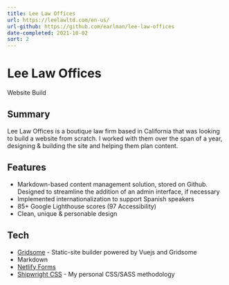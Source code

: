 ```yaml
---
title: Lee Law Offices
url: https://leelawltd.com/en-us/
url-github: https://github.com/earlman/lee-law-offices
date-completed: 2021-10-02
sort: 2
---
```


# Lee Law Offices

Website Build

## Summary

Lee Law Offices is a boutique law firm based in California that was looking to build a website from scratch. I worked with them over the span of a year, designing & building the site and helping them plan content.

## Features

- Markdown-based content management solution, stored on Github. Designed to streamline the addition of an admin interface, if necessary
- Implemented internationalization to support Spanish speakers
- 85+ Google Lighthouse scores (97 Accessibility)
- Clean, unique & personable design

## Tech

- [Gridsome](https://gridsome.org/) - Static-site builder powered by Vuejs and Gridsome
- Markdown
- [Netlify Forms](https://www.netlify.com/products/forms/)
- [Shipwright CSS](../../work/shipwright-css) - My personal CSS/SASS methodology
